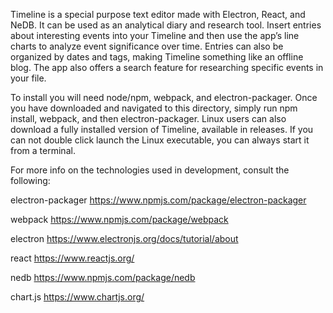 Timeline is a special purpose text editor made with Electron, React, and NeDB. It can be used as an analytical diary and research tool. Insert entries about interesting events into your Timeline and then use the app’s line charts to analyze event significance over time. Entries can also be organized by dates and tags, making Timeline something like an offline blog. The app also offers a search feature for researching specific events in your file.

To install you will need node/npm, webpack, and electron-packager. Once you have downloaded and navigated to this directory, simply run npm install, webpack, and then electron-packager. Linux users can also download a fully installed version of Timeline, available in releases. If you can not double click launch the Linux executable, you can always start it from a terminal.

For more info on the technologies used in development, consult the following:

electron-packager https://www.npmjs.com/package/electron-packager

webpack https://www.npmjs.com/package/webpack

electron https://www.electronjs.org/docs/tutorial/about

react https://www.reactjs.org/

nedb https://www.npmjs.com/package/nedb

chart.js https://www.chartjs.org/
